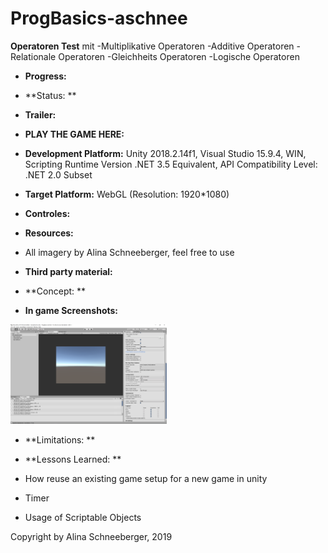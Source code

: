 # ProgBasics-aschnee

**Operatoren Test** mit 
-Multiplikative Operatoren
-Additive Operatoren
-Relationale Operatoren
-Gleichheits Operatoren
-Logische Operatoren

+ **Progress:** 
+ **Status: **
+ **Trailer:** 
+ **PLAY THE GAME HERE:** 
+ **Development Platform:** 
Unity 2018.2.14f1, Visual Studio 15.9.4, WIN, Scripting Runtime Version .NET 3.5 Equivalent, API Compatibility Level: .NET 2.0 Subset
+ **Target Platform:** WebGL (Resolution: 1920*1080)

 
+ **Controles:** 

 
+ **Resources:** 
		
- All imagery by Alina Schneeberger, feel free to use
	


 
+ **Third party material:**
 	

+ **Concept:
**
+ **In game Screenshots:**

<div>
<img src="./Screenshots/firstScreenshots.PNG" width="250">
</div>

+ **Limitations:
**   
 
+ **Lessons Learned:
**   
- How reuse an existing game setup for a new game in unity
   
- Timer
   
- Usage of Scriptable Objects


Copyright by Alina Schneeberger, 2019
